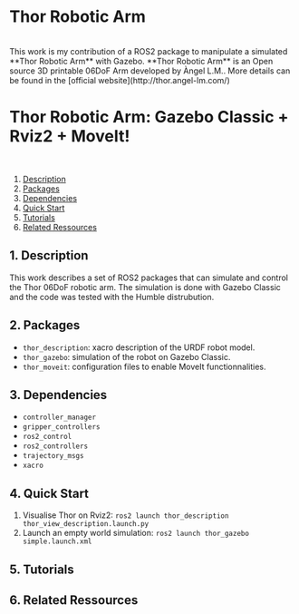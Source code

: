 # Thor Robotic Arm    
<br>
This work is my contribution of a ROS2 package to manipulate a simulated **Thor Robotic Arm** with Gazebo.
**Thor Robotic Arm** is an Open source 3D printable 06DoF Arm developed by Àngel L.M.. More details can be found in the [official website](http://thor.angel-lm.com/) 

# Thor Robotic Arm: Gazebo Classic + Rviz2 + MoveIt!
<br>

1. [Description](##description)
2. [Packages](##packages)
3. [Dependencies](##dependencies)
4. [Quick Start](##quick-start)
5. [Tutorials](##tutorials)
6. [Related Ressources](##related-ressources)

## 1. Description
This work describes a set of ROS2 packages that can simulate and control the Thor 06DoF robotic arm. The simulation is done with Gazebo Classic and the code was tested with the Humble distrubution.
## 2. Packages
  - `thor_description`: xacro description of the URDF robot model.
  - `thor_gazebo`: simulation of the robot on Gazebo Classic.
  - `thor_moveit`: configuration files to enable MoveIt functionnalities.
## 3. Dependencies
  - `controller_manager`
  - `gripper_controllers`
  - `ros2_control`
  - `ros2_controllers`
  - `trajectory_msgs`
  - `xacro`
## 4. Quick Start
  1. Visualise Thor on Rviz2:
     `ros2 launch thor_description thor_view_description.launch.py`
  2. Launch an empty world simulation:
     `ros2 launch thor_gazebo simple.launch.xml`
## 5. Tutorials
## 6. Related Ressources
